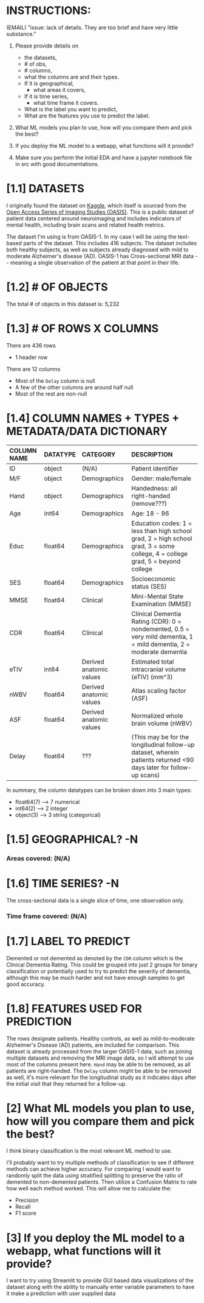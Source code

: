 # INSTRUCTIONS:

(EMAIL) "issue: lack of details. They are too brief and have very little substance."

1) Please provide details on

   - the datasets,
   - \# of obs,
   - \# columns,
   - what the columns are and their types.
   - If it is geographical,
     - what areas it covers,
   - If it is time series,
     - what time frame it covers.
   - What is the label you want to predict,
   - What are the features you use to predict the label.
2) What ML models you plan to use, how will you compare them and pick the best?
3) If you deploy the ML model to a webapp, what functions will it provide?
4) Make sure you perform the initial EDA and have a jupyter notebook file in src with good documentations.

# [1.1] DATASETS

I originally found the dataset on [Kaggle](https://www.kaggle.com/datasets/jboysen/mri-and-alzheimers), which itself is sourced from the [Open Access Series of Imaging Studies (OASIS)](https://www.oasis-brains.org/#about). This is a public dataset of patient data centered around neuroimaging and includes indicators of mental health, including brain scans and related health metrics.

The dataset I'm using is from OASIS-1. In my case I will be using the text-based parts of the dataset. This includes 416 subjects. The dataset includes both healthy subjects, as well as subjects already diagnosed with mild to moderate Alzheimer's disease (AD). OASIS-1 has Cross-sectional MRI data -- meaning a single observation of the patient at that point in their life.

# [1.2] \# OF OBJECTS

The total # of objects in this dataset is: 5,232

# [1.3] \# OF ROWS X COLUMNS

There are 436 rows

- 1 header row

There are 12 columns

- Most of the `Delay` column is null
- A few of the other columns are around half null
- Most of the rest are non-null

# [1.4] COLUMN NAMES + TYPES + METADATA/DATA DICTIONARY


| COLUMN NAME | DATATYPE | CATEGORY                | DESCRIPTION                                                                                                                   |
| :------------ | :--------- | :------------------------ | :------------------------------------------------------------------------------------------------------------------------------ |
| ID          | object   | (N/A)                   | Patient identifier                                                                                                            |
| M/F         | object   | Demographics            | Gender: male/female                                                                                                           |
| Hand        | object   | Demographics            | Handedness: all right-handed (remove???)                                                                                      |
| Age         | int64    | Demographics            | Age: 18 - 96                                                                                                                  |
| Educ        | float64  | Demographics            | Education codes: 1 = less than high school grad, 2 = high school grad, 3 = some college, 4 = college grad, 5 = beyond college |
| SES         | float64  | Demographics            | Socioeconomic status (SES)                                                                                                    |
| MMSE        | float64  | Clinical                | Mini-Mental State Examination (MMSE)                                                                                          |
| CDR         | float64  | Clinical                | Clinical Dementia Rating (CDR): 0 = nondemented, 0.5 = very mild dementia, 1 = mild dementia, 2 = moderate dementia           |
| eTIV        | int64    | Derived anatomic values | Estimated total intracranial volume (eTIV) (mm^3)                                                                             |
| nWBV        | float64  | Derived anatomic values | Atlas scaling factor (ASF)                                                                                                    |
| ASF         | float64  | Derived anatomic values | Normalized whole brain volume (nWBV)                                                                                          |
| Delay       | float64  | ???                     | (This may be for the longitudinal follow-up dataset, wherein patients returned <90 days later for follow-up scans)            |

In summary, the column datatypes can be broken down into 3 main types:

- float64(7)  --> 7 numerical
- int64(2)    --> 2 integer
- object(3)   --> 3 string (categorical)

# [1.5] GEOGRAPHICAL? -N

### Areas covered: (N/A)

# [1.6] TIME SERIES? -N

The cross-sectional data is a single slice of time, one observation only.

### Time frame covered: (N/A)

# [1.7] LABEL TO PREDICT

Demented or not demented as denoted by the `CDR` column which is the Clinical Dementia Rating. This could be grouped into just 2 groups for binary classification or potentially used to try to predict the severity of dementia, although this may be much harder and not have enough samples to get good accuracy.

# [1.8] FEATURES USED FOR PREDICTION

The rows designate patients. Healthy controls, as well as mild-to-moderate Alzheimer's Disease (AD) patients, are included for comparison. This dataset is already processed from the larger OASIS-1 data, such as joining multiple datasets and removing the MRI image data, so I will attempt to use most of the columns present here. `Hand` may be able to be removed, as all patients are right-handed. The `Delay` column might be able to be removed as well, it's more relevant for the longitudinal study as it indicates days after the initial visit that they returned for a follow-up.

# [2] What ML models you plan to use, how will you compare them and pick the best?

I think binary classification is the most relevant ML method to use.

I'll probably want to try multiple methods of classification to see if different methods can achieve higher accuracy. For comparing I would want to randomly split the data using stratified splitting to preserve the ratio of demented to non-demented patients. Then utilize a Confusion Matrix to rate how well each method worked. This will allow me to calculate the:

- Precision
- Recall
- F1 score

# [3] If you deploy the ML model to a webapp, what functions will it provide?

I want to try using Streamlit to provide GUI based data visualizations of the dataset along with the ability to manually enter variable parameters to have it make a prediction with user supplied data
